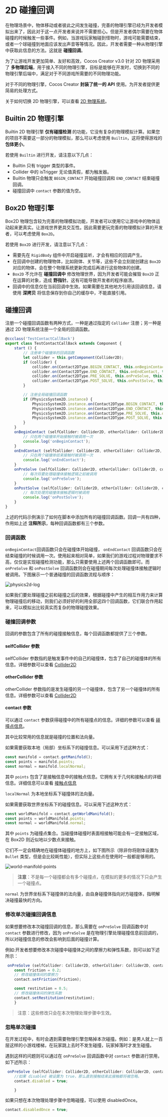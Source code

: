 # 2D 碰撞回调

在物理场景中，物体移动或者彼此之间发生碰撞，完善的物理引擎已经为开发者模拟出来了，因此对于这一点开发者来说并不需要担心。但是开发者偶尔需要在物体碰撞的时候触发一些事件。例如，当游戏玩家触碰到怪物时，游戏可能需要结束，或者一个球碰撞到地面应该发出声音等等情况。因此，开发者需要一种从物理引擎中获取此信息的方法。这就是 **碰撞回调**。

为了让游戏开发更加简单、友好和高效，Cocos Creator v3.0 针对 2D 物理采用了 **多物理后端**，用于接入不同的物理引擎，目标是能够在开发时，切换到不同的物理引擎后端中，满足对于不同游戏所需要的不同物理功能。

对于不同的物理引擎，Cocos Creator  **封装了统一的 API** 使用。为开发者提供更简易的处理方式。

关于如何切换 2D 物理引擎，可以查看 [2D 物理系统](./physics-2d.md)。

## Builtin 2D 物理引擎

Builtin 2D 物理引擎 **仅有碰撞检测** 的功能，它没有复杂的物理模拟计算。如果您的项目不需要这一部分的物理模拟，那么可以考虑使用 `Builtin`，这将使得游戏的 **包体更小**。

若使用 `Builtin` 进行开发，请注意以下几点：

- Builtin 只有 trigger 类型的事件。
- Collider 中的 isTrigger 无论值真假，都为触发器。
- Builtin 物理只会触发 `BEGIN_CONTACT` 开始碰撞回调和 `END_CONTACT` 结束碰撞回调。
- 碰撞回调中 `contact` 参数的值为空。

## Box2D 物理引擎

Box2D 物理包含较为完善的物理模拟功能，开发者可以使用它让游戏中的物体运动起来更真实。让游戏世界更具交互性。因此需要更玩完善的物理模拟计算的开发者，可以考虑使用 `Box2D`。

若使用 `Box2D` 进行开发，请注意以下几点：

- 需要先在 `RigidBody` 组件中开启碰撞监听，才会有相应的回调产生。
- 在回调中创建的物理物体，比如刚体、关节等，这些不会立刻就创建出 `Box2D` 对应的物体，会在整个物理系统更新完成后再进行这些物体的创建。
- `Box2D` 不允许在 **碰撞回调中** 修改物理世界，因为开发者可能会摧毁 `Box2D` 正在运算的对象，造成 **野指针**。这有可能导致开发者的程序崩溃。
- 回调中的信息仅在当前回调中生效。如果需要在其他地方引用该回调信息，请使用 **深拷贝** 将信息保存到你自己的缓存中，不能直接引用。

## 碰撞回调

注册一个碰撞回调函数有两种方式，一种是通过指定的 `Collider` 注册；另一种是通过 2D 物理系统注册一个全局的回调函数。

```ts
@ccclass('TestContactCallBack')
export class TestContactCallBack extends Component {
    start () {
        // 注册单个碰撞体的回调函数
        let collider = this.getComponent(Collider2D);
        if (collider) {
            collider.on(Contact2DType.BEGIN_CONTACT, this.onBeginContact, this);
            collider.on(Contact2DType.END_CONTACT, this.onEndContact, this);
            collider.on(Contact2DType.PRE_SOLVE, this.onPreSolve, this);
            collider.on(Contact2DType.POST_SOLVE, this.onPostSolve, this);
        }

        // 注册全局碰撞回调函数
        if (PhysicsSystem2D.instance) {
            PhysicsSystem2D.instance.on(Contact2DType.BEGIN_CONTACT, this.onBeginContact, this);
            PhysicsSystem2D.instance.on(Contact2DType.END_CONTACT, this.onEndContact, this);
            PhysicsSystem2D.instance.on(Contact2DType.PRE_SOLVE, this.onPreSolve, this);
            PhysicsSystem2D.instance.on(Contact2DType.POST_SOLVE, this.onPostSolve, this);
        }
    }
    onBeginContact (selfCollider: Collider2D, otherCollider: Collider2D, contact: IPhysics2DContact | null) {
        // 只在两个碰撞体开始接触时被调用一次
        console.log('onBeginContact');
    }
    onEndContact (selfCollider: Collider2D, otherCollider: Collider2D, contact: IPhysics2DContact | null) {
        // 只在两个碰撞体结束接触时被调用一次
        console.log('onEndContact');
    }
    onPreSolve (selfCollider: Collider2D, otherCollider: Collider2D, contact: IPhysics2DContact | null) {
        // 每次将要处理碰撞体接触逻辑之前被调用
        console.log('onPreSolve');
    }
    onPostSolve (selfCollider: Collider2D, otherCollider: Collider2D, contact: IPhysics2DContact | null) {
        // 每次处理完碰撞体接触逻辑时被调用
        console.log('onPostSolve');
    }
}

```

上述的代码示例演示了如何在脚本中添加所有的碰撞回调函数。回调一共有四种，作用如上述 **注释所示**，每种回调函数都有三个参数。

### 回调函数

`onBeginContact`回调函数只会在碰撞体开始碰撞， `onEndContact` 回调函数只会在结束碰撞的时候调用一次。使用起来相对简单，如果我们的游戏过程对物理要求不高，仅仅是实现碰撞检测功能，那么只需要使用上述两个回调函数即可。而 `onPreSolve` 和 `onPostSolve` 回调函数则会在碰撞期间每次处理碰撞体接触逻辑时被调用。下图展示一个普通碰撞的回调函数流程与顺序：

![physics2d-log](image/physics2d-log.png)

如果我们要处理碰撞之前和碰撞之后的效果，根据碰撞中产生的相互作用力来计算物理碰撞后的移动，则我们必须好好的利用全部这四个回调函数，它们联合作用起来，可以模拟出比较真实而复杂的物理碰撞效果。

### 碰撞回调参数

回调的参数包含了所有的碰撞接触信息，每个回调函数都提供了三个参数。

#### selfCollider 参数

selfCollider 参数指的是触发事件中的自己的碰撞体，包含了自己的碰撞体的所有信息。详细参数可以查看 [Collider2D](https://docs.cocos.com/creator/3.0/api/zh/classes/physics2d.polygoncollider2d.html)

#### otherCollider 参数

otherCollider 参数指的是发生碰撞的另一个碰撞体，包含了另一个碰撞体的所有信息。详细参数可以查看 [Collider2D](https://docs.cocos.com/creator/3.0/api/zh/classes/physics2d.polygoncollider2d.html)

#### contact 参数

可以通过 `contact` 参数获得碰撞中的所有碰撞点的信息。详细的参数可以查看 [碰撞点信息](https://docs.cocos.com/creator/3.1/api/zh/interfaces/cocos_physics_2d_spec.iphysics2dcontact.html)。

其中比较常用的信息就是碰撞的位置和法向量。

如果需要获取本地（局部）坐标系下的碰撞信息。可以采用下述这种方式：

```ts
const manifold = contact.getManifold();
const points = manifold.points;
const normal = manifold.localNormal;
```

其中 `points` 包含了是接触信息中的接触点信息。它拥有关于几何和接触点的详细信息。详细信息可以查看 [接触点信息](https://docs.cocos.com/creator/3.3/api/zh/#/docs/3.3/zh/physics2d/Interface/IPhysics2DManifoldPoint)

`localNormal` 为本地坐标系下碰撞体的法向量。

如果需要获取世界坐标系下的碰撞信息。可以采用下述这种方式：

```ts
const worldManifold = contact.getWorldManifold();
const points = worldManifold.points;
const normal = worldManifold.normal;
```

其中 `points` 为碰撞点集合。当碰撞体碰撞时表面相接触可能会有一定接触区域，在 Box2D 则近似地以少数点来接触。

它们不一定会精确地在碰撞体碰撞的地方上，如下图所示（除非你将刚体设置为 `Bullet` 类型，但是会比较耗性能），但实际上这些点在使用时一般都是够用的。

 ![world-manifold-points](./image/world-manifold-points.png)

>**注意**：不是每一个碰撞都会有多个碰撞点，在模拟的更多的情况下只会产生一个碰撞点。

`normal` 为世界坐标系下碰撞体的法向量，由自身碰撞体指向对方碰撞体，指明解决碰撞最快的方向。

### 修改单次碰撞回调信息

如果想要修改本次碰撞回调的信息，那么需要在 `onPreSolve` 回调函数中对 `contact` 参数进行修改，因为 `onPreSolve` 是在物理引擎处理碰撞信息前回调的，所以对碰撞信息的修改会影响到后面的碰撞计算。

例如:开发者想要修改本次碰撞中碰撞体之间的摩擦力和弹性系数，则可以如下述所示：

```ts
 onPreSolve (selfCollider: Collider2D, otherCollider: Collider2D, contact: IPhysics2DContact | null) {
    const friction = 0.2;
    // 修改碰撞体间的摩擦力
    contact.setFriction(friction);

    const restitution = 0.5;
    // 修改碰撞体间的弹性系数
    contact.setRestitution(restitution);
    }

```

>注意：这些修改只会在本次物理处理步骤中生效。

### 忽略单次碰撞

在开发过程中，有时会遇到需要物理引擎忽略掉本次碰撞。例如：是男人就上一百层这样的小游戏楼梯，在玩家跳上去时不发生碰撞，玩家掉落时才发生碰撞。

遇到这样的问题则可以通过在 `onPreSolve` 回调函数中对 `contact` 参数进行禁用，如下述所示：

```ts
 onPreSolve (selfCollider: Collider2D, otherCollider: Collider2D, contact: IPhysics2DContact | null) {
    //如果 disabled 被设置为 true，那么直到接触结束此接触都将被忽略。
    contact.disabled = true;

    }

```

如果只想在本次物理处理步骤中忽略碰撞，可以使用 disabledOnce。

```ts
contact.disabledOnce = true;
```
